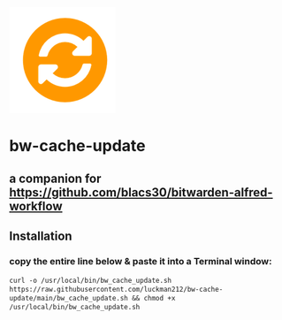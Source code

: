 ![](/sync.png)
# bw-cache-update
## a companion for https://github.com/blacs30/bitwarden-alfred-workflow

## Installation

### copy the entire line below & paste it into a Terminal window: 

```
curl -o /usr/local/bin/bw_cache_update.sh https://raw.githubusercontent.com/luckman212/bw-cache-update/main/bw_cache_update.sh && chmod +x /usr/local/bin/bw_cache_update.sh
```
